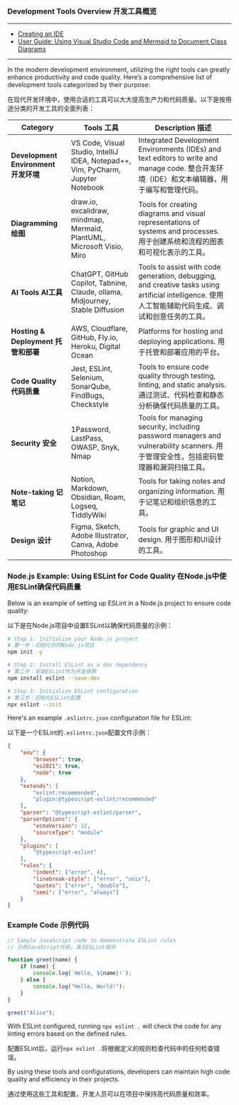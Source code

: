 ### Development Tools Overview 开发工具概览

---

- [Creating an IDE](https://github.com/uwspstar/From-Zero-to-Hero/blob/main/DevTools/Creating%20an%20IDE.md)
- [User Guide: Using Visual Studio Code and Mermaid to Document Class Diagrams](https://github.com/uwspstar/From-Zero-to-Hero/blob/main/DevTools/Using%20Visual%20Studio%20Code%20and%20Mermaid%20to%20Document%20Class%20Diagrams.md)

---

In the modern development environment, utilizing the right tools can greatly enhance productivity and code quality. Here’s a comprehensive list of development tools categorized by their purpose:

在现代开发环境中，使用合适的工具可以大大提高生产力和代码质量。以下是按用途分类的开发工具的全面列表：

| Category | Tools 工具 | Description 描述 |
|----------|------------|------------------|
| **Development Environment 开发环境** | VS Code, Visual Studio, IntelliJ IDEA, Notepad++, Vim, PyCharm, Jupyter Notebook | Integrated Development Environments (IDEs) and text editors to write and manage code. 整合开发环境（IDE）和文本编辑器，用于编写和管理代码。 |
| **Diagramming 绘图** | draw.io, excalidraw, mindmap, Mermaid, PlantUML, Microsoft Visio, Miro | Tools for creating diagrams and visual representations of systems and processes. 用于创建系统和流程的图表和可视化表示的工具。 |
| **AI Tools AI工具** | ChatGPT, GitHub Copilot, Tabnine, Claude, ollama, Midjourney, Stable Diffusion | Tools to assist with code generation, debugging, and creative tasks using artificial intelligence. 使用人工智能辅助代码生成、调试和创意任务的工具。 |
| **Hosting & Deployment 托管和部署** | AWS, Cloudflare, GitHub, Fly.io, Heroku, Digital Ocean | Platforms for hosting and deploying applications. 用于托管和部署应用的平台。 |
| **Code Quality 代码质量** | Jest, ESLint, Selenium, SonarQube, FindBugs, Checkstyle | Tools to ensure code quality through testing, linting, and static analysis. 通过测试、代码检查和静态分析确保代码质量的工具。 |
| **Security 安全** | 1Password, LastPass, OWASP, Snyk, Nmap | Tools for managing security, including password managers and vulnerability scanners. 用于管理安全性，包括密码管理器和漏洞扫描工具。 |
| **Note-taking 记笔记** | Notion, Markdown, Obsidian, Roam, Logseq, TiddlyWiki | Tools for taking notes and organizing information. 用于记笔记和组织信息的工具。 |
| **Design 设计** | Figma, Sketch, Adobe Illustrator, Canva, Adobe Photoshop | Tools for graphic and UI design. 用于图形和UI设计的工具。 |

### Node.js Example: Using ESLint for Code Quality 在Node.js中使用ESLint确保代码质量

Below is an example of setting up ESLint in a Node.js project to ensure code quality:

以下是在Node.js项目中设置ESLint以确保代码质量的示例：

```bash
# Step 1: Initialize your Node.js project
# 第一步：初始化你的Node.js项目
npm init -y

# Step 2: Install ESLint as a dev dependency
# 第二步：安装ESLint作为开发依赖
npm install eslint --save-dev

# Step 3: Initialize ESLint configuration
# 第三步：初始化ESLint配置
npx eslint --init
```

Here's an example `.eslintrc.json` configuration file for ESLint:

以下是一个ESLint的`.eslintrc.json`配置文件示例：

```json
{
    "env": {
        "browser": true,
        "es2021": true,
        "node": true
    },
    "extends": [
        "eslint:recommended",
        "plugin:@typescript-eslint/recommended"
    ],
    "parser": "@typescript-eslint/parser",
    "parserOptions": {
        "ecmaVersion": 12,
        "sourceType": "module"
    },
    "plugins": [
        "@typescript-eslint"
    ],
    "rules": {
        "indent": ["error", 4],
        "linebreak-style": ["error", "unix"],
        "quotes": ["error", "double"],
        "semi": ["error", "always"]
    }
}
```

### Example Code 示例代码

```javascript
// Sample JavaScript code to demonstrate ESLint rules
// 示例JavaScript代码，演示ESLint规则

function greet(name) {
    if (name) {
        console.log(`Hello, ${name}!`);
    } else {
        console.log("Hello, World!");
    }
}

greet("Alice");
```

With ESLint configured, running `npx eslint .` will check the code for any linting errors based on the defined rules.

配置ESLint后，运行`npx eslint .`将根据定义的规则检查代码中的任何检查错误。

By using these tools and configurations, developers can maintain high code quality and efficiency in their projects.

通过使用这些工具和配置，开发人员可以在项目中保持高代码质量和效率。
